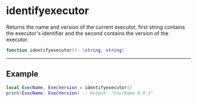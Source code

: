 # identifyexecutor

Returns the name and version of the current executor, first string contains the executor's identifier and the second contains the version of the executor.

```lua
function identifyexecutor(): (string, string)
```

***

## Example

```lua
local ExecName, ExecVersion = identifyexecutor()
print(ExecName, ExecVersion) -- Output: "YourName 0.0.1"
```
